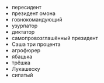 - пересидент
- президент омона
- говнокомандующий
- узурпатор
- диктатор
- самопровозглашённый президент
- Саша три процента
- агрофюрер
- ябацька
- трёшка
- Лукашеску
- сипатый
